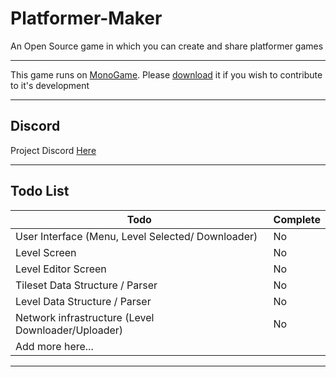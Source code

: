 # Platformer-Maker
An Open Source game in which you can create and share platformer games

----------

This game runs on [MonoGame](http://www.monogame.net/). Please [download](http://www.monogame.net/downloads/) it if you wish to contribute to it's development


----------


## Discord ##
Project Discord [Here](https://discord.gg/6sdMr3q)


----------
## Todo List ##

| Todo  | Complete  |
|---|---|
| User Interface (Menu, Level Selected/ Downloader)  | No  |
| Level Screen  | No  |
| Level Editor Screen  | No  |
| Tileset Data Structure / Parser | No |
|  Level Data Structure / Parser| No |
| Network infrastructure (Level Downloader/Uploader)| No |
|Add more here...||
----------

